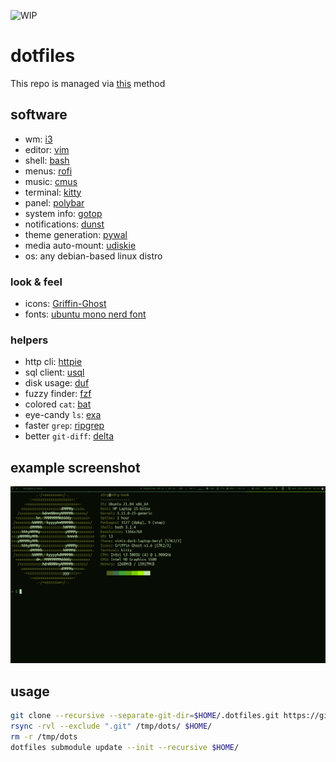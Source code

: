 ![WIP](https://img.shields.io/badge/status-wip-red)

# dotfiles

This repo is managed via [this](https://www.atlassian.com/git/tutorials/dotfiles) method

## software

- wm: [i3](https://i3wm.org/)
- editor: [vim](https://www.vim.org/)
- shell: [bash](https://www.gnu.org/software/bash/)
- menus: [rofi](https://github.com/davatorium/rofi)
- music: [cmus](https://cmus.github.io/)
- terminal: [kitty](https://sw.kovidgoyal.net/kitty/)
- panel: [polybar](https://polybar.github.io/)
- system info: [gotop](https://github.com/xxxserxxx/gotop)
- notifications: [dunst](https://dunst-project.org/)
- theme generation: [pywal](https://github.com/dylanaraps/pywal)
- media auto-mount: [udiskie](https://github.com/coldfix/udiskie)
- os: any debian-based linux distro

### look & feel

- icons: [Griffin-Ghost](https://store.kde.org/p/1227736/)
- fonts: [ubuntu mono nerd font](https://www.nerdfonts.com/)

### helpers

- http cli: [httpie](https://httpie.io/)
- sql client: [usql](https://github.com/xo/usql)
- disk usage: [duf](https://github.com/muesli/duf)
- fuzzy finder: [fzf](https://github.com/junegunn/fzf)
- colored `cat`: [bat](https://github.com/sharkdp/bat)
- eye-candy `ls`: [exa](https://the.exa.website/)
- faster `grep`: [ripgrep](https://github.com/BurntSushi/ripgrep)
- better `git-diff`: [delta](https://github.com/dandavison/delta)

## example screenshot
![screenshot](https://github.com/s0rg/dotfiles/blob/master/.config/i3/screenshot.png)

## usage
~~~ sh
git clone --recursive --separate-git-dir=$HOME/.dotfiles.git https://github.com/s0rg/dotfiles.git /tmp/dots
rsync -rvl --exclude ".git" /tmp/dots/ $HOME/
rm -r /tmp/dots
dotfiles submodule update --init --recursive $HOME/
~~~
